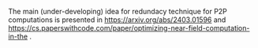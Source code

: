 The main (under-developing) idea for redundacy technique for P2P computations is presented in https://arxiv.org/abs/2403.01596  and  https://cs.paperswithcode.com/paper/optimizing-near-field-computation-in-the .
